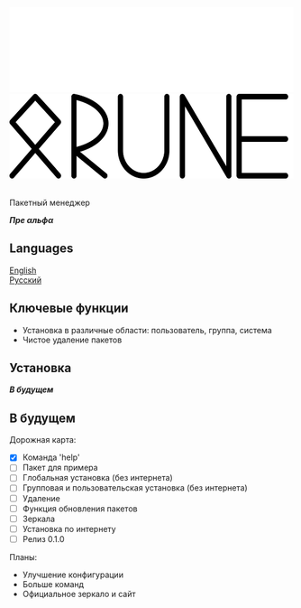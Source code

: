 <div align="center" >
    <img height=150 width=550 src="docs/pictures/logo-dark.svg#gh-dark-mode-only">
    <img height=150 width=550 src="docs/pictures/logo-light.svg#gh-light-mode-only">
</div>
<br>

Пакетный менеджер

***Пре αльфα***

## Languages
[English](../README.md)  
[Русский](docs/READMEru.md)

## Ключевые функции
- Установка в различные области: пользователь, группа, система
- Чистое удаление пакетов

## Установка
***В будущем***

## В будущем

Дорожная карта:
- [x] Команда 'help'
- [ ] Пакет для примера
- [ ] Глобальная установка (без интернета)
- [ ] Групповая и пользовательская установка (без интернета)
- [ ] Удаление
- [ ] Функция обновления пакетов
- [ ] Зеркала
- [ ] Установка по интернету
- [ ] Релиз 0.1.0

Планы:
- Улучшение конфигурации
- Больше команд
- Официальное зеркало и сайт
